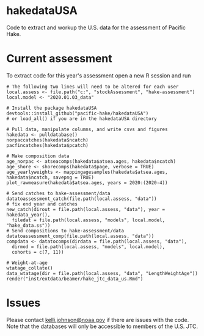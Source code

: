 # hakedataUSA

Code to extract and workup the U.S. data for the
assessment of Pacific Hake.

# Current assessment

To extract code for this year's assessment open a new R session and run
```
# The following two lines will need to be altered for each user
local.assess <- file.path("c:", "stockAssessment", "hake-assessment")
local.model <- "2020.01.03_data"

# Install the package hakedataUSA
devtools::install_github("pacific-hake/hakedataUSA")
# or load_all() if you are in the hakedataUSA directory

# Pull data, manipulate columns, and write csvs and figures
hakedata <- pulldatabase()
norpaccatches(hakedata$ncatch)
pacfincatches(hakedata$pcatch)

# Make composition data
age_norpac <- atseacomps(hakedata$atsea.ages, hakedata$ncatch)
age_shore <- shorecomps(hakedata$page, verbose = TRUE)
age_yearlyweights <- mappingagesamples(hakedata$atsea.ages, hakedata$ncatch, savepng = TRUE)
plot_rawmeasure(hakedata$atsea.ages, years = 2020:(2020-4))

# Send catches to hake-assessment/data
datatoassessment_catch(file.path(local.assess, "data"))
# fix end year and catches
new_catch(dirout = file.path(local.assess, "data"), year = hakedata_year(),
  filedat = file.path(local.assess, "models", local.model, "hake_data.ss"))
# Send compositions to hake-assessment/data
datatoassessment_comp(file.path(local.assess, "data"))
compdata <- datatocomps(dirdata = file.path(local.assess, "data"),
  dirmod = file.path(local.assess, "models", local.model),
  cohorts = c(7, 11))

# Weight-at-age
wtatage_collate()
data_wtatage(dir = file.path(local.assess, "data", "LengthWeightAge"))
render("inst/extdata/beamer/hake_jtc_data_us.Rmd")
```

# Issues

Please contact kelli.johnson@noaa.gov if there are issues with the code.
Note that the databases will only be accessible to members of the U.S. JTC.
